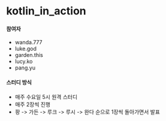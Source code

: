 # kotlin_in_action


#### 참여자
- wanda.777
- luke.god
- garden.this
- lucy.ko
- pang.yu

#### 스터디 방식
- 매주 수요일 5시 원격 스터디
- 매주 2장씩 진행
- 팡 -> 가든 -> 루크 -> 루시 -> 완다 순으로 1장씩 돌아가면서 발표

